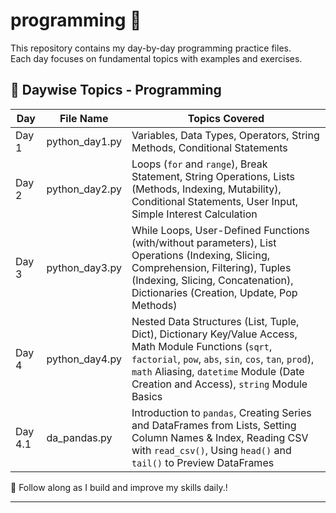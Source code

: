 # programming 🐍

This repository contains my day-by-day programming practice files.  
Each day focuses on fundamental topics with examples and exercises.

## 📅 Daywise Topics - Programming

| Day  | File Name        | Topics Covered                                                                 |
|------|------------------|--------------------------------------------------------------------------------|
| Day 1| python_day1.py   | Variables, Data Types, Operators, String Methods, Conditional Statements       |
| Day 2| python_day2.py   | Loops (`for` and `range`), Break Statement, String Operations, Lists (Methods, Indexing, Mutability), Conditional Statements, User Input, Simple Interest Calculation |
| Day 3| python_day3.py   | While Loops, User-Defined Functions (with/without parameters), List Operations (Indexing, Slicing, Comprehension, Filtering), Tuples (Indexing, Slicing, Concatenation), Dictionaries (Creation, Update, Pop Methods) |
| Day 4| python_day4.py   | Nested Data Structures (List, Tuple, Dict), Dictionary Key/Value Access, Math Module Functions (`sqrt`, `factorial`, `pow`, `abs`, `sin`, `cos`, `tan`, `prod`), `math` Aliasing, `datetime` Module (Date Creation and Access), `string` Module Basics |
| Day 4.1| da_pandas.py     | Introduction to `pandas`, Creating Series and DataFrames from Lists, Setting Column Names & Index, Reading CSV with `read_csv()`, Using `head()` and `tail()` to Preview DataFrames |

🚀 Follow along as I build and improve my skills daily.!

---
